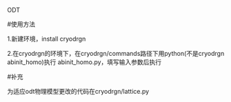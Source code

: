 ODT

#使用方法

  1.新建环境，install cryodrgn

  2.在cryodrgn的环境下，在cryodrgn/commands路径下用python(不是cryodrgn abinit_homo)执行 abinit_homo.py，填写输入参数后执行

#补充
  
  为适应odt物理模型更改的代码在cryodrgn/lattice.py
